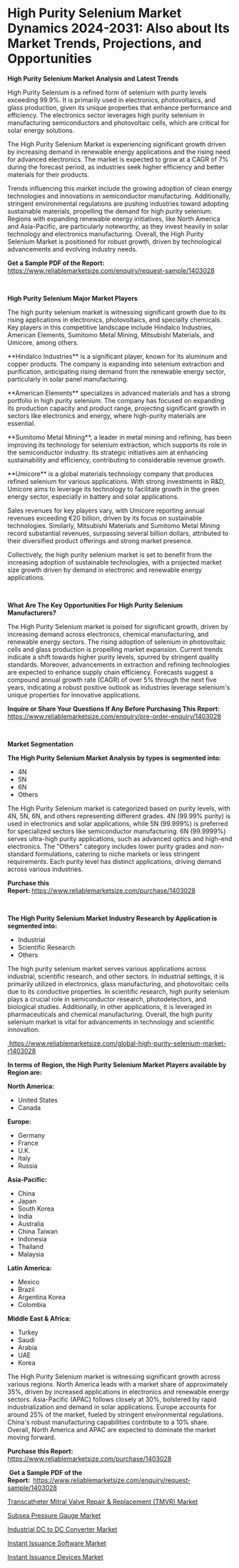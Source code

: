 <p><h1>High Purity Selenium Market Dynamics 2024-2031: Also about Its Market Trends, Projections, and Opportunities</h1></p><p><strong>High Purity Selenium Market Analysis and Latest Trends</strong></p>
<p><p>High Purity Selenium is a refined form of selenium with purity levels exceeding 99.9%. It is primarily used in electronics, photovoltaics, and glass production, given its unique properties that enhance performance and efficiency. The electronics sector leverages high purity selenium in manufacturing semiconductors and photovoltaic cells, which are critical for solar energy solutions.</p><p>The High Purity Selenium Market is experiencing significant growth driven by increasing demand in renewable energy applications and the rising need for advanced electronics. The market is expected to grow at a CAGR of 7% during the forecast period, as industries seek higher efficiency and better materials for their products. </p><p>Trends influencing this market include the growing adoption of clean energy technologies and innovations in semiconductor manufacturing. Additionally, stringent environmental regulations are pushing industries toward adopting sustainable materials, propelling the demand for high purity selenium. Regions with expanding renewable energy initiatives, like North America and Asia-Pacific, are particularly noteworthy, as they invest heavily in solar technology and electronics manufacturing. Overall, the High Purity Selenium Market is positioned for robust growth, driven by technological advancements and evolving industry needs.</p></p>
<p><strong>Get a Sample PDF of the Report:&nbsp;</strong> <a href="https://www.reliablemarketsize.com/enquiry/request-sample/1403028?utm_campaign=1550&utm_medium=2&utm_source=Github&utm_content=ia&utm_term=23102024&utm_id=high-purity-selenium">https://www.reliablemarketsize.com/enquiry/request-sample/1403028</a></p>
<p>&nbsp;</p>
<p><strong>High Purity Selenium Major Market Players</strong></p>
<p><p>The high purity selenium market is witnessing significant growth due to its rising applications in electronics, photovoltaics, and specialty chemicals. Key players in this competitive landscape include Hindalco Industries, American Elements, Sumitomo Metal Mining, Mitsubishi Materials, and Umicore, among others.</p><p>**Hindalco Industries** is a significant player, known for its aluminum and copper products. The company is expanding into selenium extraction and purification, anticipating rising demand from the renewable energy sector, particularly in solar panel manufacturing.</p><p>**American Elements** specializes in advanced materials and has a strong portfolio in high purity selenium. The company has focused on expanding its production capacity and product range, projecting significant growth in sectors like electronics and energy, where high-purity materials are essential.</p><p>**Sumitomo Metal Mining**, a leader in metal mining and refining, has been improving its technology for selenium extraction, which supports its role in the semiconductor industry. Its strategic initiatives aim at enhancing sustainability and efficiency, contributing to considerable revenue growth.</p><p>**Umicore** is a global materials technology company that produces refined selenium for various applications. With strong investments in R&D, Umicore aims to leverage its technology to facilitate growth in the green energy sector, especially in battery and solar applications.</p><p>Sales revenues for key players vary, with Umicore reporting annual revenues exceeding €20 billion, driven by its focus on sustainable technologies. Similarly, Mitsubishi Materials and Sumitomo Metal Mining record substantial revenues, surpassing several billion dollars, attributed to their diversified product offerings and strong market presence.</p><p>Collectively, the high purity selenium market is set to benefit from the increasing adoption of sustainable technologies, with a projected market size growth driven by demand in electronic and renewable energy applications.</p></p>
<p>&nbsp;</p>
<p><strong>What Are The Key Opportunities For High Purity Selenium Manufacturers?</strong></p>
<p><p>The High Purity Selenium market is poised for significant growth, driven by increasing demand across electronics, chemical manufacturing, and renewable energy sectors. The rising adoption of selenium in photovoltaic cells and glass production is propelling market expansion. Current trends indicate a shift towards higher purity levels, spurred by stringent quality standards. Moreover, advancements in extraction and refining technologies are expected to enhance supply chain efficiency. Forecasts suggest a compound annual growth rate (CAGR) of over 5% through the next five years, indicating a robust positive outlook as industries leverage selenium's unique properties for innovative applications.</p></p>
<p><strong>Inquire or Share Your Questions If Any Before Purchasing This Report:</strong> <a href="https://www.reliablemarketsize.com/enquiry/pre-order-enquiry/1403028?utm_campaign=1550&utm_medium=2&utm_source=Github&utm_content=ia&utm_term=23102024&utm_id=high-purity-selenium">https://www.reliablemarketsize.com/enquiry/pre-order-enquiry/1403028</a></p>
<p>&nbsp;</p>
<p><strong>Market Segmentation</strong></p>
<p><strong>The High Purity Selenium Market Analysis by types is segmented into:</strong></p>
<p><ul><li>4N</li><li>5N</li><li>6N</li><li>Others</li></ul></p>
<p><p>The High Purity Selenium market is categorized based on purity levels, with 4N, 5N, 6N, and others representing different grades. 4N (99.99% purity) is used in electronics and solar applications, while 5N (99.999%) is preferred for specialized sectors like semiconductor manufacturing. 6N (99.9999%) serves ultra-high purity applications, such as advanced optics and high-end electronics. The "Others" category includes lower purity grades and non-standard formulations, catering to niche markets or less stringent requirements. Each purity level has distinct applications, driving demand across various industries.</p></p>
<p><strong>Purchase this Report:&nbsp;</strong><a href="https://www.reliablemarketsize.com/purchase/1403028?utm_campaign=1550&utm_medium=2&utm_source=Github&utm_content=ia&utm_term=23102024&utm_id=high-purity-selenium">https://www.reliablemarketsize.com/purchase/1403028</a></p>
<p>&nbsp;</p>
<p><strong>The High Purity Selenium Market Industry Research by Application is segmented into:</strong></p>
<p><ul><li>Industrial</li><li>Scientific Research</li><li>Others</li></ul></p>
<p><p>The high purity selenium market serves various applications across industrial, scientific research, and other sectors. In industrial settings, it is primarily utilized in electronics, glass manufacturing, and photovoltaic cells due to its conductive properties. In scientific research, high purity selenium plays a crucial role in semiconductor research, photodetectors, and biological studies. Additionally, in other applications, it is leveraged in pharmaceuticals and chemical manufacturing. Overall, the high purity selenium market is vital for advancements in technology and scientific innovation.</p></p>
<p><a href="https://www.reliablemarketsize.com/global-high-purity-selenium-market-r1403028?utm_campaign=1550&utm_medium=2&utm_source=Github&utm_content=ia&utm_term=23102024&utm_id=high-purity-selenium">&nbsp;https://www.reliablemarketsize.com/global-high-purity-selenium-market-r1403028</a></p>
<p><strong>In terms of Region, the High Purity Selenium Market Players available by Region are:</strong></p>
<p>
    <p> <strong> North America: </strong>
        <ul>
            <li>United States</li>
            <li>Canada</li>
        </ul>
        </p> 
    <p> <strong> Europe: </strong>
        <ul>
            <li>Germany</li>
            <li>France</li>
            <li>U.K.</li>
            <li>Italy</li>
            <li>Russia</li>
        </ul>
        </p> 
    <p> <strong> Asia-Pacific: </strong>
        <ul>
            <li>China</li>
            <li>Japan</li>
            <li>South Korea</li>
            <li>India</li>
            <li>Australia</li>
            <li>China Taiwan</li>
            <li>Indonesia</li>
            <li>Thailand</li>
            <li>Malaysia</li>
        </ul>
        </p> 
    <p> <strong> Latin America: </strong>
        <ul>
            <li>Mexico</li>
            <li>Brazil</li>
            <li>Argentina Korea</li>
            <li>Colombia</li>
        </ul>
        </p> 
    <p> <strong> Middle East & Africa: </strong>
        <ul>
            <li>Turkey</li>
            <li>Saudi</li>
            <li>Arabia</li>
            <li>UAE</li>
            <li>Korea</li>
        </ul>
    </p>
    </p>
<p><p>The High Purity Selenium market is witnessing significant growth across various regions. North America leads with a market share of approximately 35%, driven by increased applications in electronics and renewable energy sectors. Asia-Pacific (APAC) follows closely at 30%, bolstered by rapid industrialization and demand in solar applications. Europe accounts for around 25% of the market, fueled by stringent environmental regulations. China's robust manufacturing capabilities contribute to a 10% share. Overall, North America and APAC are expected to dominate the market moving forward.</p></p>
<p><strong>Purchase this Report: </strong><a href="https://www.reliablemarketsize.com/purchase/1403028?utm_campaign=1550&utm_medium=2&utm_source=Github&utm_content=ia&utm_term=23102024&utm_id=high-purity-selenium">https://www.reliablemarketsize.com/purchase/1403028</a></p>
<p>&nbsp;<strong>Get a Sample PDF of the Report:&nbsp;&nbsp;</strong><a href="https://www.reliablemarketsize.com/enquiry/request-sample/1403028?utm_campaign=1550&utm_medium=2&utm_source=Github&utm_content=ia&utm_term=23102024&utm_id=high-purity-selenium">https://www.reliablemarketsize.com/enquiry/request-sample/1403028</a></p>
<p><strong></strong></p>
<p><p><a href="https://www.linkedin.com/pulse/global-transcatheter-mitral-valve-repair-replacement-hfszc?utm_campaign=1550&utm_medium=2&utm_source=Github&utm_content=ia&utm_term=23102024&utm_id=high-purity-selenium">Transcatheter Mitral Valve Repair & Replacement (TMVR) Market</a></p><p><a href="https://issuu.com/reportprime-2/docs/subsea-pressure-gauge-market-size-2_9a29cdefb0eb34?utm_campaign=1550&utm_medium=2&utm_source=Github&utm_content=ia&utm_term=23102024&utm_id=high-purity-selenium">Subsea Pressure Gauge Market</a></p><p><a href="https://issuu.com/reportprime-2/docs/industrial-dc-to-dc-converter-marke_053e056bcd37ee?utm_campaign=1550&utm_medium=2&utm_source=Github&utm_content=ia&utm_term=23102024&utm_id=high-purity-selenium">Industrial DC to DC Converter Market</a></p><p><a href="https://github.com/ChiragRp1/Market-Research-Report-List-6/blob/main/instant-issuance-software-market.md?utm_campaign=1550&utm_medium=2&utm_source=Github&utm_content=ia&utm_term=23102024&utm_id=high-purity-selenium">Instant Issuance Software Market</a></p><p><a href="https://github.com/princecrrt6i/Market-Research-Report-List-1/blob/main/instant-issuance-devices-market.md?utm_campaign=1550&utm_medium=2&utm_source=Github&utm_content=ia&utm_term=23102024&utm_id=high-purity-selenium">Instant Issuance Devices Market</a></p></p>